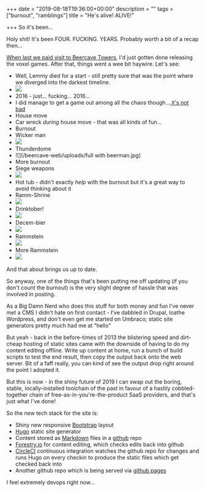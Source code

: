 +++
date = "2019-08-18T19:36:00+00:00"
description = ""
tags = ["burnout", "ramblings"]
title = "He's alive! ALIVE!"

+++
So it's been...

Holy shit! It's been FOUR. FUCKING. YEARS. Probably worth a bit of a recap then...

[When last we paid visit to Beercave Towers](/blog/2015/07/06/egad-a-post/), I'd just gotten done releasing the voxel games. After that, things went a wee bit haywire. Let's see:

<!--more-->

* Well, Lemmy died for a start - still pretty sure that was the point where we diverged into the darkest timeline.
* ![](/beercave-web/uploads/The_darkest_timeline.gif)
* 2016 - just... fucking... 2016...
* I did manage to get a game out among all the chaos though...[ it's not bad](/games/space-bastards/)
* House move
* Car wreck _during_ house move - that was all kinds of fun...
* Burnout
* Wicker man
* ![](/beercave-web/uploads/46458636_10156943771863140_3512273638755663872_n.jpg)
* Thunderdome
* ![](/beercave-web/uploads/full with beerman.jpg)
* More burnout
* Siege weapons
* ![](/beercave-web/uploads/vlcsnap-2018-02-27-19h40m50s853.png)
* Hot tub - didn't exactly _help_ with the burnout but it's a great way to avoid thinking about it
* Ramm-Shrine
* ![](/beercave-web/uploads/IMG_20180715_130654.jpg)
* Drinktober!
* ![](/beercave-web/uploads/IMG_20181031_190651.jpg)
* Decem-bier
* ![](/beercave-web/uploads/WithLighterv2.jpg)
* Rammstein
* ![](/beercave-web/uploads/IMG_20190608_214859.jpg)
* More Rammstein
* ![](/beercave-web/uploads/IMG_20190706_220345.jpg)

And that about brings us up to date.

So anyway, one of the things that's been putting me off updating (if you don't count the burnout) is the very slight degree of hassle that was involved in posting.

As a Big Damn Nerd who does this stuff for both money and fun I've never met a CMS I didn't hate on first contact - I've dabbled in Drupal, loathe Wordpress, and don't even get me started on Umbraco; static site generators pretty much had me at "hello"

But yeah - back in the before-times of 2013 the blistering speed and dirt-cheap hosting of static sites came with the downside of having to do my content editing offline. Write up content at home, run a bunch of build scripts to test the end result, then copy the output back onto the web server. Bit of a faff really, you can kind of see the output drop right around the point I adopted it.

But this is now - in the shiny future of 2019 I can swap out the boring, stable, locally-installed toolchain of the past in favour of a hastily cobbled-together chain of free-as-in-you're-the-product SaaS providers, and that's just what I've done!

So the new tech stack for the site is:

* Shiny new responsive [Bootstrap](https://getbootstrap.com/) layout
* [Hugo](https://gohugo.io/) static site generator
* Content stored as [Markdown](https://en.wikipedia.org/wiki/Markdown) files in a [github](https://github.com/) repo
* [Forestry.io](https://forestry.io/) for content editing, which checks edits back into github
* [CircleCI](https://circleci.com/) continuous integration watches the github repo for changes and runs Hugo on every checkin to produce the static files which get checked back into
* Another github repo which is being served via [github pages](https://pages.github.com/)

I feel extremely devops right now...